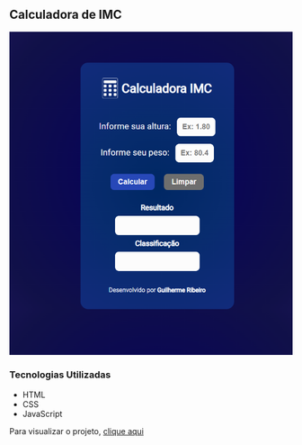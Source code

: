 <h2>Calculadora de IMC</h2>

<img src="assets/image_project.png">

<h3>Tecnologias Utilizadas</h3>

<ul>
    <li>HTML</li>
    <li>CSS</li>
    <li>JavaScript</li>
</ul>

<p>Para visualizar o projeto, <a href="https://guilhermeribeir0.github.io/Calculadora-IMC/">clique aqui</a></p>
